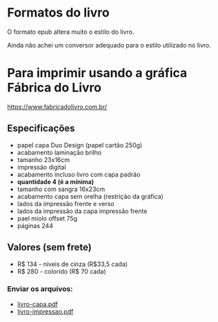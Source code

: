 # Formatos do livro

O formato epub altera muito o estilo do livro.

Ainda não achei um conversor adequado para o estilo utilizado no livro.


# Para imprimir usando a gráfica Fábrica do Livro

https://www.fabricadolivro.com.br/

## Especificações

* papel capa Duo Design (papel cartão 250g)
* acabamento laminação brilho
* tamanho 23x16cm
* impressão digital
* acabamento incluso livro com capa padrão
* **quantidade 4 (é a mínima)**
* tamanho com sangra 16x23cm
* acabamento capa sem orelha (restrição da gráfica)
* lados da impressão frente e verso
* lados da impressão da capa impressão frente
* pael miolo offset 75g
* páginas 244

## Valores (sem frete)
* R$ 134 - níveis de cinza (R$33,5 cada)
* R$ 280 - colorido (R$ 70 cada)

### Enviar os arquivos:
* [livro-capa.pdf](https://github.com/fzampirolli/mctest/blob/master/book/1ed-br/livro-capa.pdf)
* [livro-impressao.pdf](https://github.com/fzampirolli/mctest/blob/master/book/1ed-br/livro-impressao.pdf)